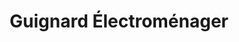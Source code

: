 ---
title: "Guignard Électroménager"
url: /attalens/guignard-electromenager/
shop: Haushaltsgeräte
---